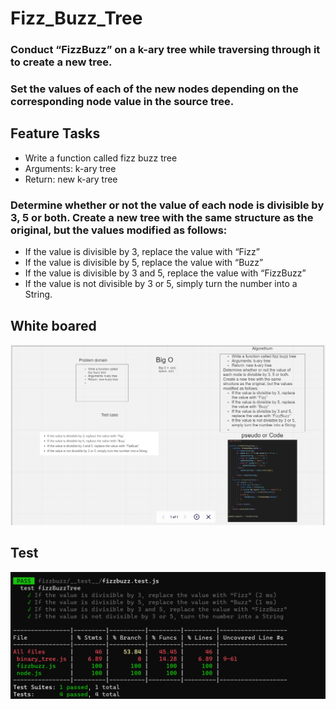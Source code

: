 # Fizz_Buzz_Tree

### Conduct “FizzBuzz” on a k-ary tree while traversing through it to create a new tree.

### Set the values of each of the new nodes depending on the corresponding node value in the source tree.

## Feature Tasks
* Write a function called fizz buzz tree
* Arguments: k-ary tree
* Return: new k-ary tree
### Determine whether or not the value of each node is divisible by 3, 5 or both. Create a new tree with the same structure as the original, but the values modified as follows:

* If the value is divisible by 3, replace the value with “Fizz”
* If the value is divisible by 5, replace the value with “Buzz”
* If the value is divisible by 3 and 5, replace the value with “FizzBuzz”
* If the value is not divisible by 3 or 5, simply turn the number into a String.
## White boared
![image](./fizzbuzz.PNG)

## Test
![image](./ffizzbuzz.PNG)
